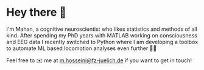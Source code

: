 # Hey there 🐸
I'm Mahan, a cognitive neuroscientist who likes statistics and methods of all kind.
After spending my PhD years with MATLAB working on consciousness and EEG data I recently switched to Python where I am developing a toolbox to automate ML based locomotion analyses even further 🏃🐊

Feel free to ✉️ me at m.hosseini@fz-juelich.de if you want to get in touch!
